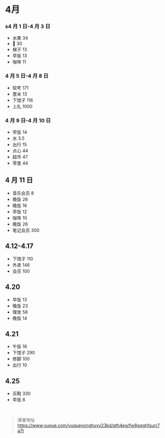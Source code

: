 # 4月
### s4 月 1 日-4 月 3 日

- 水果 34
- 🥤 30
- 梯子 13
- 早饭 13
- 咖啡 11

### 4 月 5 日-4 月 8 日

- 软考 171
- 薏米 13
- 下馆子 116
- 上礼 1000

### 4 月 9 日-4 月 10 日

- 早饭 14
- 水 3.5
- 出行 15
- 点心 44
- 超市 47
- 零食 44

## 4 月 11 日

- 音乐会员 8
- 晚饭 26
- 晚饭 16
- 早饭 12
- 咖啡 10
- 晚饭 26
- 笔记会员 300

## 4.12-4.17

- 下馆子 110
- 外卖 146
- 会员 100

## 4.20

- 早饭 13
- 晚饭 23
- 理发 58
- 晚饭 14

## 4.21

- 午饭 16
- 下馆子 290
- 修脚 100
- 出行 10

## 4.25

- 买鞋 330
- 早饭 8

<br>
  
> 语雀地址 https://www.yuque.com/yuqueyonghuyv23kd/qth4eg/fw8ggghfsurr7a7t
